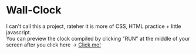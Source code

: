 # Wall-Clock

  I can't call this a project, rateher it is more of CSS, HTML practice + little javascript.
<br>
 You can preview the clock compiled by clicking "RUN" at the middle of your screen after you click here -> <a href="https://jsonformatter.org/html-viewer/562c68" target="_blank"> Click me!<a/> 
